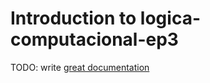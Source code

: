 # Introduction to logica-computacional-ep3

TODO: write [great documentation](http://jacobian.org/writing/what-to-write/)
